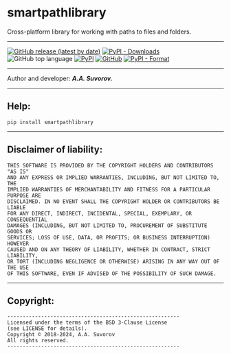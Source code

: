 # smartpathlibrary
Cross-platform library for working with paths to files and folders.

---

[![GitHub release (latest by date)](https://img.shields.io/github/v/release/smartlegionlab/smartpathlibrary)](https://github.com/smartlegionlab/smartpathlibrary/)
[![PyPI - Downloads](https://img.shields.io/pypi/dm/smartpathlibrary?label=pypi%20downloads)](https://pypi.org/project/smartpathlibrary/)
![GitHub top language](https://img.shields.io/github/languages/top/smartlegionlab/smartpathlibrary)
[![PyPI](https://img.shields.io/pypi/v/smartpathlibrary)](https://pypi.org/project/smartpathlibrary)
[![GitHub](https://img.shields.io/github/license/smartlegionlab/smartpathlibrary)](https://github.com/smartlegionlab/smartpathlibrary/blob/master/LICENSE)
[![PyPI - Format](https://img.shields.io/pypi/format/smartpathlibrary)](https://pypi.org/project/smartpathlibrary)

***

Author and developer: ___A.A. Suvorov.___

***

## Help:

`pip install smartpathlibrary`

***

## Disclaimer of liability:

    THIS SOFTWARE IS PROVIDED BY THE COPYRIGHT HOLDERS AND CONTRIBUTORS "AS IS"
    AND ANY EXPRESS OR IMPLIED WARRANTIES, INCLUDING, BUT NOT LIMITED TO, THE
    IMPLIED WARRANTIES OF MERCHANTABILITY AND FITNESS FOR A PARTICULAR PURPOSE ARE
    DISCLAIMED. IN NO EVENT SHALL THE COPYRIGHT HOLDER OR CONTRIBUTORS BE LIABLE
    FOR ANY DIRECT, INDIRECT, INCIDENTAL, SPECIAL, EXEMPLARY, OR CONSEQUENTIAL
    DAMAGES (INCLUDING, BUT NOT LIMITED TO, PROCUREMENT OF SUBSTITUTE GOODS OR
    SERVICES; LOSS OF USE, DATA, OR PROFITS; OR BUSINESS INTERRUPTION) HOWEVER
    CAUSED AND ON ANY THEORY OF LIABILITY, WHETHER IN CONTRACT, STRICT LIABILITY,
    OR TORT (INCLUDING NEGLIGENCE OR OTHERWISE) ARISING IN ANY WAY OUT OF THE USE
    OF THIS SOFTWARE, EVEN IF ADVISED OF THE POSSIBILITY OF SUCH DAMAGE.

***

## Copyright:
    --------------------------------------------------------
    Licensed under the terms of the BSD 3-Clause License
    (see LICENSE for details).
    Copyright © 2018-2024, A.A. Suvorov
    All rights reserved.
    --------------------------------------------------------

